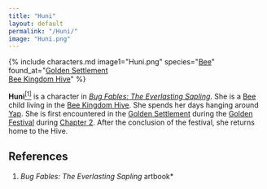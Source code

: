 ```yaml
---
title: "Huni"
layout: default
permalink: "/Huni/"
image: "Huni.png"
---
```

{% include characters.md image1="Huni.png" species="[Bee](/Bee)" found_at="[Golden Settlement](/Golden_Settlement)<br>[Bee Kingdom Hive](/Bee_Kingdom_Hive)" %}

**Huni**[<sup>[1]</sup>](#references) is a character in *[Bug Fables: The Everlasting Sapling](/Bug_Fables:_The_Everlasting_Sapling)*. She is a [Bee](/Bee) child living in the [Bee Kingdom Hive](/Bee_Kingdom_Hive). She spends her days hanging around [Yap](/Yap). She is first encountered in the [Golden Settlement](/Golden_Settlement) during the [Golden Festival](/Golden_Festival) during [Chapter 2](/Chapter_2). After the conclusion of the festival, she returns home to the Hive. 

## References
1. *Bug Fables: The Everlasting Sapling* artbook*